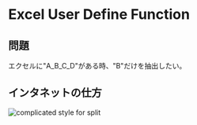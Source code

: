 # Excel User Define Function

## 問題
エクセルに"A_B_C_D"がある時、"B"だけを抽出したい。

## インタネットの仕方
![complicated style for split]("./src/complicated_method_split.png")